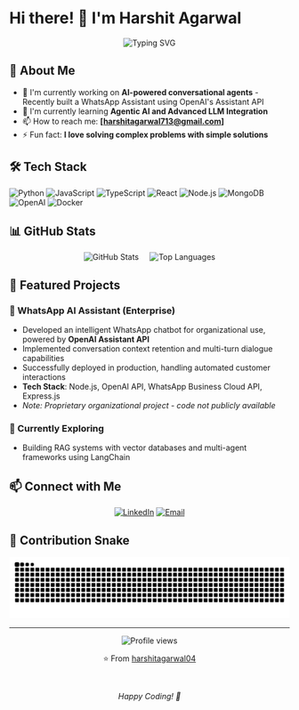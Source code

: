 # Hi there! 👋 I'm Harshit Agarwal

<div align="center">
  <img src="https://readme-typing-svg.herokuapp.com?font=Fira+Code&pause=1000&color=2E9EF7&center=true&vCenter=true&width=435&lines=Full+Stack+Developer;AI+Engineer;LLM+Developer;Building+Intelligent+Agents" alt="Typing SVG" />
</div>

## 🚀 About Me
- 🔭 I'm currently working on **AI-powered conversational agents** - Recently built a WhatsApp Assistant using OpenAI's Assistant API
- 🌱 I'm currently learning **Agentic AI and Advanced LLM Integration**
- 📫 How to reach me: **[harshitagarwal713@gmail.com]**
- ⚡ Fun fact: **I love solving complex problems with simple solutions**

## 🛠️ Tech Stack

![Python](https://img.shields.io/badge/Python-3776AB?style=for-the-badge&logo=python&logoColor=white)
![JavaScript](https://img.shields.io/badge/JavaScript-F7DF1E?style=for-the-badge&logo=javascript&logoColor=black)
![TypeScript](https://img.shields.io/badge/TypeScript-007ACC?style=for-the-badge&logo=typescript&logoColor=white)
![React](https://img.shields.io/badge/React-20232A?style=for-the-badge&logo=react&logoColor=61DAFB)
![Node.js](https://img.shields.io/badge/Node.js-43853D?style=for-the-badge&logo=node.js&logoColor=white)
![MongoDB](https://img.shields.io/badge/MongoDB-4EA94B?style=for-the-badge&logo=mongodb&logoColor=white)
![OpenAI](https://img.shields.io/badge/OpenAI-412991?style=for-the-badge&logo=openai&logoColor=white)
![Docker](https://img.shields.io/badge/Docker-2496ED?style=for-the-badge&logo=docker&logoColor=white)

## 📊 GitHub Stats

<div align="center">
  <img height="180em" src="https://github-readme-stats.vercel.app/api?username=harshitagarwal04&show_icons=true&theme=radical&count_private=true&hide_border=true" alt="GitHub Stats" />
  &nbsp;&nbsp;&nbsp;
  <img height="180em" src="https://github-readme-stats.vercel.app/api/top-langs/?username=harshitagarwal04&layout=compact&theme=radical&hide_border=true" alt="Top Languages" />
</div>

## 💼 Featured Projects

### 🤖 WhatsApp AI Assistant (Enterprise)
- Developed an intelligent WhatsApp chatbot for organizational use, powered by **OpenAI Assistant API**
- Implemented conversation context retention and multi-turn dialogue capabilities
- Successfully deployed in production, handling automated customer interactions
- **Tech Stack**: Node.js, OpenAI API, WhatsApp Business Cloud API, Express.js
- *Note: Proprietary organizational project - code not publicly available*

### 🚀 Currently Exploring
- Building RAG systems with vector databases and multi-agent frameworks using LangChain

## 📫 Connect with Me
<div align="center">
  
[![LinkedIn](https://img.shields.io/badge/LinkedIn-0077B5?style=for-the-badge&logo=linkedin&logoColor=white)](https://www.linkedin.com/in/harshit-agarwal-4977591b7/)
[![Email](https://img.shields.io/badge/Email-D14836?style=for-the-badge&logo=gmail&logoColor=white)](mailto:harshitagarwal713@gmail.com)

</div>

## 🐍 Contribution Snake
<div align="center">
  <picture>
    <source media="(prefers-color-scheme: dark)" srcset="https://raw.githubusercontent.com/harshitagarwal04/harshitagarwal04/output/github-contribution-grid-snake-dark.svg">
    <source media="(prefers-color-scheme: light)" srcset="https://raw.githubusercontent.com/harshitagarwal04/harshitagarwal04/output/github-contribution-grid-snake.svg">
    <img alt="Snake animation" src="https://raw.githubusercontent.com/harshitagarwal04/harshitagarwal04/output/github-contribution-grid-snake.svg">
  </picture>
</div>

---

<div align="center">
  <img src="https://komarev.com/ghpvc/?username=harshitagarwal04&color=blueviolet&style=flat-square&label=Profile+Views" alt="Profile views" />
  
  <br/>
  
  ⭐️ From [harshitagarwal04](https://github.com/harshitagarwal04)
  
  <br/>
  
  <i>Happy Coding! 🚀</i>
</div>